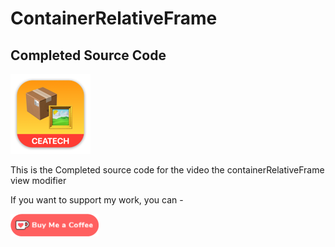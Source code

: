 # ContainerRelativeFrame

## Completed Source Code

![mac128](Images/mac128.png)

This is the Completed source code for the video the containerRelativeFrame view modifier



If you want to support my work, you can - </br>

<a href='https://ko-fi.com/Z8Z22WRVG' target='_blank'><img height='36' style='border:0px;height:36px;' src='Images/kofi3.png' border='0' alt='Buy Me a Coffee at ko-fi.com' /></a>

